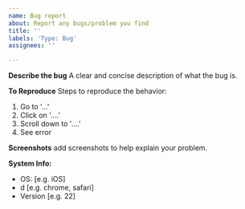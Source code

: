 ```yaml
---
name: Bug report
about: Report any bugs/problem you find
title: ''
labels: 'Type: Bug'
assignees: ''

---
```


**Describe the bug**
A clear and concise description of what the bug is.

**To Reproduce**
Steps to reproduce the behavior:
1. Go to '...'
2. Click on '....'
3. Scroll down to '....'
4. See error

**Screenshots**
add screenshots to help explain your problem.

**System Info:**
 - OS: [e.g. iOS]
 - d [e.g. chrome, safari]
 - Version [e.g. 22]
